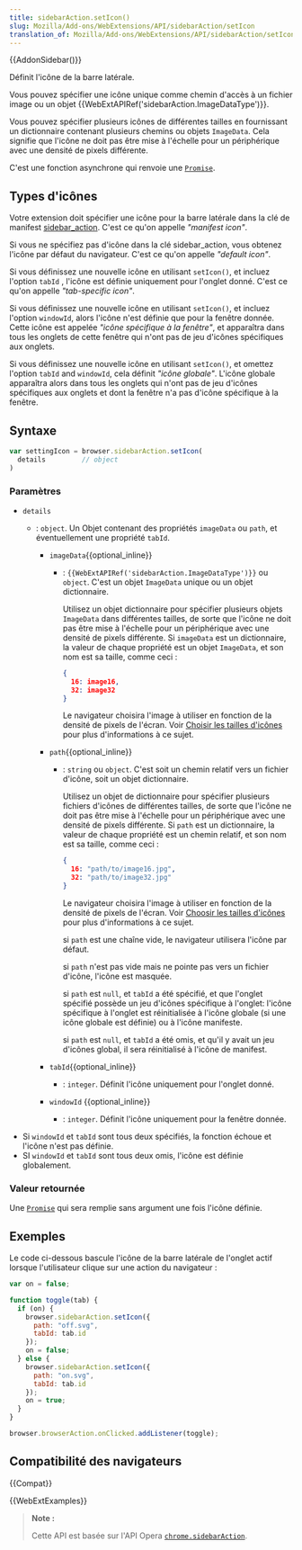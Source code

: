 ```yaml
---
title: sidebarAction.setIcon()
slug: Mozilla/Add-ons/WebExtensions/API/sidebarAction/setIcon
translation_of: Mozilla/Add-ons/WebExtensions/API/sidebarAction/setIcon
---
```


{{AddonSidebar()}}

Définit l'icône de la barre latérale.

Vous pouvez spécifier une icône unique comme chemin d'accès à un fichier image ou un objet {{WebExtAPIRef('sidebarAction.ImageDataType')}}.

Vous pouvez spécifier plusieurs icônes de différentes tailles en fournissant un dictionnaire contenant plusieurs chemins ou objets `ImageData`. Cela signifie que l'icône ne doit pas être mise à l'échelle pour un périphérique avec une densité de pixels différente.

C'est une fonction asynchrone qui renvoie une [`Promise`](/fr/docs/Web/JavaScript/Reference/Objets_globaux/Promise).

## Types d'icônes

Votre extension doit spécifier une icône pour la barre latérale dans la clé de manifest [sidebar_action](/fr/Add-ons/WebExtensions/manifest.json/sidebar_action). C'est ce qu'on appelle _"manifest icon"_.

Si vous ne spécifiez pas d'icône dans la clé sidebar_action, vous obtenez l'icône par défaut du navigateur. C'est ce qu'on appelle _"default icon"_.

Si vous définissez une nouvelle icône en utilisant `setIcon()`, et incluez l'option `tabId` , l'icône est définie uniquement pour l'onglet donné. C'est ce qu'on appelle _"tab-specific icon"_.

Si vous définissez une nouvelle icône en utilisant `setIcon()`, et incluez l'option `windowId`, alors l'icône n'est définie que pour la fenêtre donnée. Cette icône est appelée _"icône spécifique à la fenêtre"_, et apparaîtra dans tous les onglets de cette fenêtre qui n'ont pas de jeu d'icônes spécifiques aux onglets.

Si vous définissez une nouvelle icône en utilisant `setIcon()`, et omettez l'option `tabId` and `windowId`, cela définit _"icône globale"_. L'icône globale apparaîtra alors dans tous les onglets qui n'ont pas de jeu d'icônes spécifiques aux onglets et dont la fenêtre n'a pas d'icône spécifique à la fenêtre.

## Syntaxe

```js
var settingIcon = browser.sidebarAction.setIcon(
  details         // object
)
```

### Paramètres

- `details`

  - : `object`. Un Objet contenant des propriétés `imageData` ou `path`, et éventuellement une propriété `tabId`.

    - `imageData`{{optional_inline}}

      - : `{{WebExtAPIRef('sidebarAction.ImageDataType')}}` ou `object`. C'est un objet `ImageData` unique ou un objet dictionnaire.

        Utilisez un objet dictionnaire pour spécifier plusieurs objets `ImageData` dans différentes tailles, de sorte que l'icône ne doit pas être mise à l'échelle pour un périphérique avec une densité de pixels différente. Si `imageData` est un dictionnaire, la valeur de chaque propriété est un objet `ImageData`, et son nom est sa taille, comme ceci :

        ```json
        {
          16: image16,
          32: image32
        }
        ```

        Le navigateur choisira l'image à utiliser en fonction de la densité de pixels de l'écran. Voir [Choisir les tailles d'icônes](/fr/Add-ons/WebExtensions/manifest.json/browser_action#Choosing_icon_sizes) pour plus d'informations à ce sujet.

    - `path`{{optional_inline}}

      - : `string` ou `object`. C'est soit un chemin relatif vers un fichier d'icône, soit un objet dictionnaire.

        Utilisez un objet de dictionnaire pour spécifier plusieurs fichiers d'icônes de différentes tailles, de sorte que l'icône ne doit pas être mise à l'échelle pour un périphérique avec une densité de pixels différente. Si `path` est un dictionnaire, la valeur de chaque propriété est un chemin relatif, et son nom est sa taille, comme ceci :

        ```json
        {
          16: "path/to/image16.jpg",
          32: "path/to/image32.jpg"
        }
        ```

        Le navigateur choisira l'image à utiliser en fonction de la densité de pixels de l'écran. Voir [Choosir les tailles d'icônes](/fr/Add-ons/WebExtensions/manifest.json/browser_action#Choosing_icon_sizes) pour plus d'informations à ce sujet.

        si `path` est une chaîne vide, le navigateur utilisera l'icône par défaut.

        si `path` n'est pas vide mais ne pointe pas vers un fichier d'icône, l'icône est masquée.

        si `path` est `null`, et `tabId` a été spécifié, et que l'onglet spécifié possède un jeu d'icônes spécifique à l'onglet: l'icône spécifique à l'onglet est réinitialisée à l'icône globale (si une icône globale est définie) ou à l'icône manifeste.

        si `path` est `null`, et `tabId` a été omis, et qu'il y avait un jeu d'icônes global, il sera réinitialisé à l'icône de manifest.

    - `tabId`{{optional_inline}}
      - : `integer`. Définit l'icône uniquement pour l'onglet donné.
    - `windowId` {{optional_inline}}
      - : `integer`. Définit l'icône uniquement pour la fenêtre donnée.

<!---->

- Si `windowId` et `tabId` sont tous deux spécifiés, la fonction échoue et l'icône n'est pas définie.
- SI `windowId` et `tabId` sont tous deux omis, l'icône est définie globalement.

### Valeur retournée

Une [`Promise`](/fr/docs/Web/JavaScript/Reference/Objets_globaux/Promise) qui sera remplie sans argument une fois l'icône définie.

## Exemples

Le code ci-dessous bascule l'icône de la barre latérale de l'onglet actif lorsque l'utilisateur clique sur une action du navigateur :

```js
var on = false;

function toggle(tab) {
  if (on) {
    browser.sidebarAction.setIcon({
      path: "off.svg",
      tabId: tab.id
    });
    on = false;
  } else {
    browser.sidebarAction.setIcon({
      path: "on.svg",
      tabId: tab.id
    });
    on = true;
  }
}

browser.browserAction.onClicked.addListener(toggle);
```

## Compatibilité des navigateurs

{{Compat}}

{{WebExtExamples}}

> **Note :**
>
> Cette API est basée sur l'API Opera [`chrome.sidebarAction`](https://dev.opera.com/extensions/sidebar-action-api/).
